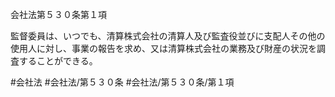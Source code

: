 会社法第５３０条第１項

監督委員は、いつでも、清算株式会社の清算人及び監査役並びに支配人その他の使用人に対し、事業の報告を求め、又は清算株式会社の業務及び財産の状況を調査することができる。

#会社法
#会社法/第５３０条
#会社法/第５３０条/第１項
